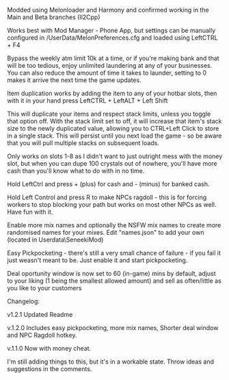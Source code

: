 Modded using Melonloader and Harmony and confirmed working in the Main and Beta branches (Il2Cpp)

Works best with Mod Manager - Phone App, but settings can be manually configured in /UserData/MelonPreferences.cfg and loaded using LeftCTRL + F4

Bypass the weekly atm limit 10k at a time, or if you're making bank and that will be too tedious, enjoy unlimited laundering at any of your businesses. 
You can also reduce the amount of time it takes to launder, setting to 0 makes it arrive the next time the game updates.

Item duplication works by adding the item to any of your hotbar slots, then with it in your hand press LeftCTRL + LeftALT + Left Shift

This will duplicate your items and respect stack limits, unless you toggle that option off.
With the stack limit set to off, it will increase that item's stack size to the newly duplicated value, allowing you to CTRL+Left Click to store in a single stack. This will persist until you next load the game - so be aware that you will pull multiple stacks on subsequent loads. 

Only works on slots 1-8 as I didn't want to just outright mess with the money slot, but when you can dupe 100 crystals out of nowhere, you'll have more cash than you'll know what to do with in no time.

Hold LeftCtrl and press + (plus) for cash and - (minus) for banked cash. 

Hold Left Control and press R to make NPCs ragdoll - this is for forcing workers to stop blocking your path but works on most other NPCs as well. Have fun with it.

Enable more mix names and optionally the NSFW mix names to create more randomised names for your mixes. Edit "names.json" to add your own (located in Userdata\SeneekiMod)

Easy Pickpocketing - there's still a very small chance of failure - if you fail it just weasn't meant to be. Just enable it and start pickpocketing.

Deal oportunity window is now set to 60 (in-game) mins by default, adjust to your liking (1 being the smallest allowed amount) and sell as often/little as you like to your customers

Changelog:

v1.2.1 Updated Readme

v.1.2.0 Includes easy pickpocketing, more mix names, Shorter deal window and NPC Ragdoll hotkey.

v.1.1.0 Now with money cheat. 

I'm still adding things to this, but it's in a workable state. Throw ideas and suggestions in the comments.
